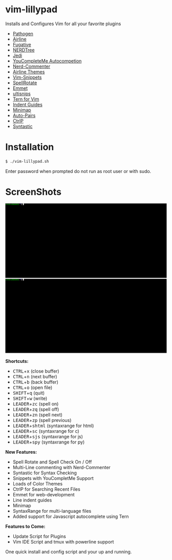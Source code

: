# vim-lillypad

Installs and Configures Vim for all your favorite plugins</br>
- [Pathogen](https://github.com/tpope/vim-pathogen)
- [Airline](https://github.com/vim-airline/vim-airline)
- [Fugative](https://github.com/tpope/vim-fugitive)
- [NERDTree](https://github.com/scrooloose/nerdtree)
- [Jedi](https://github.com/davidhalter/jedi-vim)
- [YouCompleteMe Autocompetion](https://github.com/Valloric/YouCompleteMe)
- [Nerd-Commenter](https://github.com/scrooloose/nerdcommenter)
- [Airline Themes](https://github.com/vim-airline/vim-airline-themes)
- [Vim-Snippets](https://github.com/honza/vim-snippets)
- [SpellRotate](https://github.com/tweekmonster/spellrotate.vim)
- [Emmet](https://github.com/mattn/emmet-vim)
- [ultisnips](https://github.com/SirVer/ultisnips)
- [Tern for Vim](https://github.com/ternjs/tern_for_vim)
- [Indent Guides](https://github.com/nathanaelkane/vim-indent-guides)
- [Minimap](https://github.com/severin-lemaignan/vim-minimap)
- [Auto-Pairs](https://github.com/jiangmiao/auto-pairs)
- [CtrlP](https://github.com/kien/ctrlp.vim)
- [Syntastic](https://github.com/vim-syntastic/syntastic)

# Installation
```bash
$ ./vim-lillypad.sh
```
Enter password when prompted do not run as root user or with sudo.

# ScreenShots
![snippets](img/snippets.gif)
![syntax](img/syntax.gif)

**Shortcuts:**</br>
- <kbd>CTRL</kbd>+<kbd>x</kbd> (close buffer)
- <kbd>CTRL</kbd>+<kbd>n</kbd> (next buffer)
- <kbd>CTRL</kbd>+<kbd>b</kbd> (back buffer)
- <kbd>CTRL</kbd>+<kbd>o</kbd> (open file)
- <kbd>SHIFT</kbd>+<kbd>q</kbd> (quit)
- <kbd>SHIFT</kbd>+<kbd>w</kbd> (write)
- <kbd>LEADER</kbd>+<kbd>zc</kbd> (spell on)
- <kbd>LEADER</kbd>+<kbd>zq</kbd> (spell off)
- <kbd>LEADER</kbd>+<kbd>zn</kbd> (spell next)
- <kbd>LEADER</kbd>+<kbd>zp</kbd> (spell previous)
- <kbd>LEADER</kbd>+<kbd>shtml</kbd> (syntaxrange for html)
- <kbd>LEADER</kbd>+<kbd>sc</kbd> (syntaxrange for c)
- <kbd>LEADER</kbd>+<kbd>sjs</kbd> (syntaxrange for js)
- <kbd>LEADER</kbd>+<kbd>spy</kbd> (syntaxrange for py)

**New Features:**</br>
- Spell Rotate and Spell Check On / Off
- Multi-Line commenting with Nerd-Commenter
- Syntastic for Syntax Checking
- Snippets with YouCompletMe Support
- Loads of Color Themes
- CtrlP for Searching Recent Files
- Emmet for web-development
- Line indent guides
- Minimap
- SyntaxRange for multi-language files
- Added support for Javascript autocomplete using Tern

**Features to Come:**</br>
- Update Script for Plugins
- Vim IDE Script and tmux with powerline support

One quick install and config script and your up and running.
